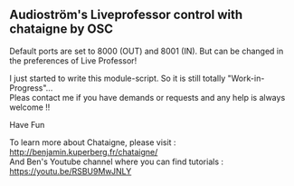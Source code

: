 ## Audioström's Liveprofessor control with chataigne by OSC
Default ports are set to  8000 (OUT) and 8001 (IN). But can be changed in the preferences of Live Professor!

I just started to write this module-script. So it is still totally "Work-in-Progress"...   
Pleas contact me if you have demands or requests and any help is always welcome !!

Have Fun

To learn more about Chataigne, please visit : http://benjamin.kuperberg.fr/chataigne/    
And Ben's Youtube channel where you can find tutorials : https://youtu.be/RSBU9MwJNLY
